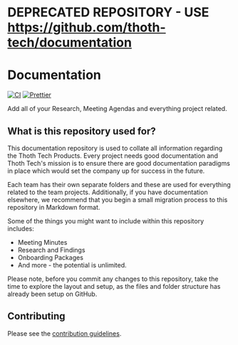 # DEPRECATED REPOSITORY - USE https://github.com/thoth-tech/documentation

# Documentation

[![CI](https://github.com/thoth-tech/documentation/actions/workflows/ci.yml/badge.svg)](https://github.com/thoth-tech/documentation/actions/workflows/ci.yml)
[![Prettier](https://img.shields.io/badge/code_style-prettier-ff69b4.svg)](https://prettier.io/)

Add all of your Research, Meeting Agendas and everything project related.

## What is this repository used for?

This documentation repository is used to collate all information regarding the Thoth Tech Products.
Every project needs good documentation and Thoth Tech's mission is to ensure there are good
documentation paradigms in place which would set the company up for success in the future.

Each team has their own separate folders and these are used for everything related to the team
projects. Additionally, if you have documentation elsewhere, we recommend that you begin a small
migration process to this repository in Markdown format.

Some of the things you might want to include within this repository includes:

- Meeting Minutes
- Research and Findings
- Onboarding Packages
- And more - the potential is unlimited.

Please note, before you commit any changes to this repository, take the time to explore the layout
and setup, as the files and folder structure has already been setup on GitHub.

## Contributing

Please see the [contribution guidelines](CONTRIBUTING.md).
